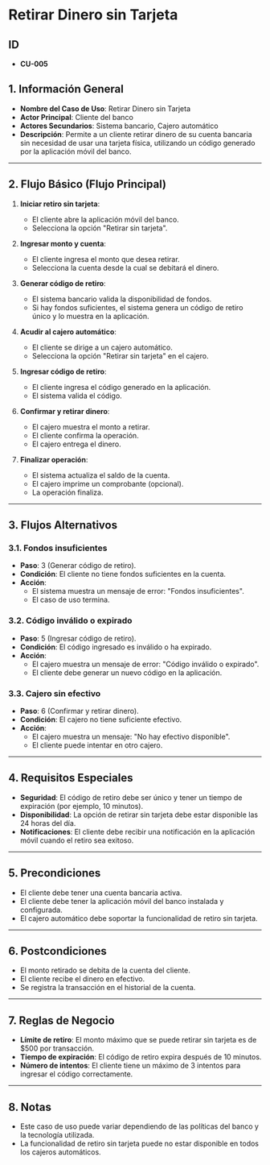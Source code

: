 # **Retirar Dinero sin Tarjeta**

## **ID**
- **CU-005**

## 1. Información General
- **Nombre del Caso de Uso**: Retirar Dinero sin Tarjeta
- **Actor Principal**: Cliente del banco
- **Actores Secundarios**: Sistema bancario, Cajero automático
- **Descripción**: Permite a un cliente retirar dinero de su cuenta bancaria sin necesidad de usar una tarjeta física, utilizando un código generado por la aplicación móvil del banco.

---

## 2. Flujo Básico (Flujo Principal)

1. **Iniciar retiro sin tarjeta**:
   - El cliente abre la aplicación móvil del banco.
   - Selecciona la opción "Retirar sin tarjeta".

2. **Ingresar monto y cuenta**:
   - El cliente ingresa el monto que desea retirar.
   - Selecciona la cuenta desde la cual se debitará el dinero.

3. **Generar código de retiro**:
   - El sistema bancario valida la disponibilidad de fondos.
   - Si hay fondos suficientes, el sistema genera un código de retiro único y lo muestra en la aplicación.

4. **Acudir al cajero automático**:
   - El cliente se dirige a un cajero automático.
   - Selecciona la opción "Retirar sin tarjeta" en el cajero.

5. **Ingresar código de retiro**:
   - El cliente ingresa el código generado en la aplicación.
   - El sistema valida el código.

6. **Confirmar y retirar dinero**:
   - El cajero muestra el monto a retirar.
   - El cliente confirma la operación.
   - El cajero entrega el dinero.

7. **Finalizar operación**:
   - El sistema actualiza el saldo de la cuenta.
   - El cajero imprime un comprobante (opcional).
   - La operación finaliza.

---

## 3. Flujos Alternativos

### 3.1. Fondos insuficientes
- **Paso**: 3 (Generar código de retiro).
- **Condición**: El cliente no tiene fondos suficientes en la cuenta.
- **Acción**:
  - El sistema muestra un mensaje de error: "Fondos insuficientes".
  - El caso de uso termina.

### 3.2. Código inválido o expirado
- **Paso**: 5 (Ingresar código de retiro).
- **Condición**: El código ingresado es inválido o ha expirado.
- **Acción**:
  - El cajero muestra un mensaje de error: "Código inválido o expirado".
  - El cliente debe generar un nuevo código en la aplicación.

### 3.3. Cajero sin efectivo
- **Paso**: 6 (Confirmar y retirar dinero).
- **Condición**: El cajero no tiene suficiente efectivo.
- **Acción**:
  - El cajero muestra un mensaje: "No hay efectivo disponible".
  - El cliente puede intentar en otro cajero.

---

## 4. Requisitos Especiales
- **Seguridad**: El código de retiro debe ser único y tener un tiempo de expiración (por ejemplo, 10 minutos).
- **Disponibilidad**: La opción de retirar sin tarjeta debe estar disponible las 24 horas del día.
- **Notificaciones**: El cliente debe recibir una notificación en la aplicación móvil cuando el retiro sea exitoso.

---

## 5. Precondiciones
- El cliente debe tener una cuenta bancaria activa.
- El cliente debe tener la aplicación móvil del banco instalada y configurada.
- El cajero automático debe soportar la funcionalidad de retiro sin tarjeta.

---

## 6. Postcondiciones
- El monto retirado se debita de la cuenta del cliente.
- El cliente recibe el dinero en efectivo.
- Se registra la transacción en el historial de la cuenta.

---

## 7. Reglas de Negocio
- **Límite de retiro**: El monto máximo que se puede retirar sin tarjeta es de $500 por transacción.
- **Tiempo de expiración**: El código de retiro expira después de 10 minutos.
- **Número de intentos**: El cliente tiene un máximo de 3 intentos para ingresar el código correctamente.

---

## 8. Notas
- Este caso de uso puede variar dependiendo de las políticas del banco y la tecnología utilizada.
- La funcionalidad de retiro sin tarjeta puede no estar disponible en todos los cajeros automáticos.